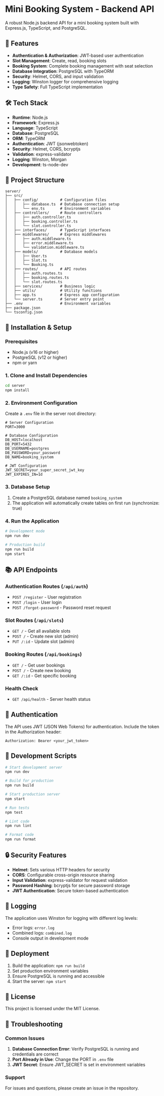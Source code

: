 # Mini Booking System - Backend API

A robust Node.js backend API for a mini booking system built with Express.js, TypeScript, and PostgreSQL.

## 🚀 Features

- **Authentication & Authorization**: JWT-based user authentication
- **Slot Management**: Create, read, booking slots
- **Booking System**: Complete booking management with seat selection
- **Database Integration**: PostgreSQL with TypeORM
- **Security**: Helmet, CORS, and input validation
- **Logging**: Winston logger for comprehensive logging
- **Type Safety**: Full TypeScript implementation

## 🛠️ Tech Stack

- **Runtime**: Node.js
- **Framework**: Express.js
- **Language**: TypeScript
- **Database**: PostgreSQL
- **ORM**: TypeORM
- **Authentication**: JWT (jsonwebtoken)
- **Security**: Helmet, CORS, bcryptjs
- **Validation**: express-validator
- **Logging**: Winston, Morgan
- **Development**: ts-node-dev

## 📁 Project Structure

```
server/
├── src/
│   ├── config/          # Configuration files
│   │   ├── database.ts  # Database connection setup
│   │   └── env.ts       # Environment variables
│   ├── controllers/     # Route controllers
│   │   ├── auth.controller.ts
│   │   ├── booking.controller.ts
│   │   └── slot.controller.ts
│   ├── interfaces/      # TypeScript interfaces
│   ├── middlewares/     # Express middlewares
│   │   ├── auth.middleware.ts
│   │   ├── error.middleware.ts
│   │   └── validation.middleware.ts
│   ├── models/          # Database models
│   │   ├── User.ts
│   │   ├── Slot.ts
│   │   └── Booking.ts
│   ├── routes/          # API routes
│   │   ├── auth.routes.ts
│   │   ├── booking.routes.ts
│   │   └── slot.routes.ts
│   ├── services/        # Business logic
│   ├── utils/           # Utility functions
│   ├── app.ts           # Express app configuration
│   └── server.ts        # Server entry point
├── .env                 # Environment variables
├── package.json
└── tsconfig.json
```

## 🔧 Installation & Setup

### Prerequisites

- Node.js (v16 or higher)
- PostgreSQL (v12 or higher)
- npm or yarn

### 1. Clone and Install Dependencies

```bash
cd server
npm install
```

### 2. Environment Configuration

Create a `.env` file in the server root directory:

```env
# Server Configuration
PORT=3000

# Database Configuration
DB_HOST=localhost
DB_PORT=5432
DB_USERNAME=postgres
DB_PASSWORD=your_password
DB_NAME=booking_system

# JWT Configuration
JWT_SECRET=your_super_secret_jwt_key
JWT_EXPIRES_IN=1d
```

### 3. Database Setup

1. Create a PostgreSQL database named `booking_system`
2. The application will automatically create tables on first run (synchronize: true)

### 4. Run the Application

```bash
# Development mode
npm run dev

# Production build
npm run build
npm start
```

## 📚 API Endpoints

### Authentication Routes (`/api/auth`)

- `POST /register` - User registration
- `POST /login` - User login
- `POST /forgot-password` - Password reset request

### Slot Routes (`/api/slots`)

- `GET /` - Get all available slots
- `POST /` - Create new slot (admin)
- `PUT /:id` - Update slot (admin)


### Booking Routes (`/api/bookings`)

- `GET /` - Get user bookings
- `POST /` - Create new booking
- `GET /:id` - Get specific booking


### Health Check

- `GET /api/health` - Server health status

## 🔐 Authentication

The API uses JWT (JSON Web Tokens) for authentication. Include the token in the Authorization header:

```
Authorization: Bearer <your_jwt_token>
```


## 🧪 Development Scripts

```bash
# Start development server
npm run dev

# Build for production
npm run build

# Start production server
npm start

# Run tests
npm test

# Lint code
npm run lint

# Format code
npm run format
```

## 🔒 Security Features

- **Helmet**: Sets various HTTP headers for security
- **CORS**: Configurable cross-origin resource sharing
- **Input Validation**: express-validator for request validation
- **Password Hashing**: bcryptjs for secure password storage
- **JWT Authentication**: Secure token-based authentication

## 📝 Logging

The application uses Winston for logging with different log levels:
- Error logs: `error.log`
- Combined logs: `combined.log`
- Console output in development mode

## 🚀 Deployment

1. Build the application: `npm run build`
2. Set production environment variables
3. Ensure PostgreSQL is running and accessible
4. Start the server: `npm start`

## 📄 License

This project is licensed under the MIT License.

## 🐛 Troubleshooting

### Common Issues

1. **Database Connection Error**: Verify PostgreSQL is running and credentials are correct
2. **Port Already in Use**: Change the PORT in `.env` file
3. **JWT Secret**: Ensure JWT_SECRET is set in environment variables

### Support

For issues and questions, please create an issue in the repository.